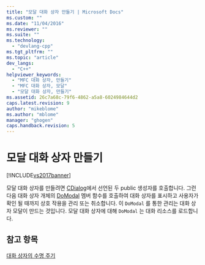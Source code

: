 ```yaml
---
title: "모달 대화 상자 만들기 | Microsoft Docs"
ms.custom: ""
ms.date: "11/04/2016"
ms.reviewer: ""
ms.suite: ""
ms.technology: 
  - "devlang-cpp"
ms.tgt_pltfrm: ""
ms.topic: "article"
dev_langs: 
  - "C++"
helpviewer_keywords: 
  - "MFC 대화 상자, 만들기"
  - "MFC 대화 상자, 모달"
  - "모달 대화 상자, 만들기"
ms.assetid: 26c7a68c-79f6-4862-a5a8-6024984644d2
caps.latest.revision: 9
author: "mikeblome"
ms.author: "mblome"
manager: "ghogen"
caps.handback.revision: 5
---
```

# 모달 대화 상자 만들기
[!INCLUDE[vs2017banner](../assembler/inline/includes/vs2017banner.md)]

모달 대화 상자를 만들려면 [CDialog](../mfc/reference/cdialog-class.md)에서 선언된 두 public 생성자를 호출합니다.   그런 다음 대화 상자 개체의  [DoModal](../Topic/CDialog::DoModal.md) 멤버 함수를 호출하여 대화 상자를 표시하고 사용자가 확인 될 때까지 상호 작용을 관리 또는 취소합니다.  이  `DoModal` 를 통한 관리는 대화 상자 모달이 만드는 것입니다.  모달 대화 상자에 대해  `DoModal` 는 대화 리소스를 로드합니다.  
  
## 참고 항목  
 [대화 상자의 수명 주기](../mfc/life-cycle-of-a-dialog-box.md)
